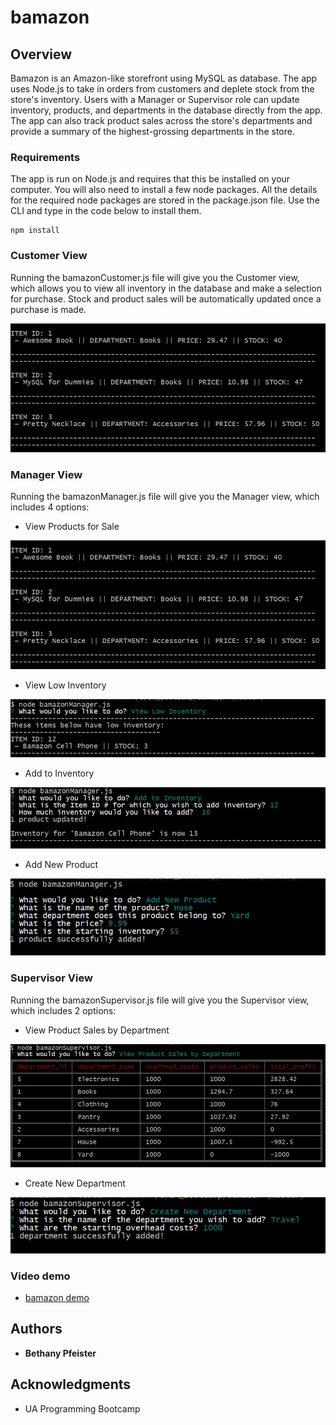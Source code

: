 # bamazon

## Overview

Bamazon is an Amazon-like storefront using MySQL as database. The app uses Node.js to take in orders from customers and deplete stock from the store's inventory. Users with a Manager or Supervisor role can update inventory, products, and departments in the database directly from the app. The app can also track product sales across the store's departments and provide a summary of the highest-grossing departments in the store.

### Requirements

The app is run on Node.js and requires that this be installed on your computer.  You will also need to install a few node packages. All the details for the required node packages are stored in the package.json file. Use the CLI and type in the code below to install them.

```
npm install
```

### Customer View

Running the bamazonCustomer.js file will give you the Customer view, which allows you to view all inventory in the database and make a selection for purchase. Stock and product sales will be automatically updated once a purchase is made.

![Product View](images/View_Products.JPG)

### Manager View

Running the bamazonManager.js file will give you the Manager view, which includes 4 options:

* View Products for Sale

![Product View](images/View_Products.JPG)

* View Low Inventory

![Low Inventory](images/Manager_LowInv.JPG)

* Add to Inventory

![Add Inventory](images/Manager_UpdateInv.JPG)

* Add New Product

![Add New Product](images/Manager_AddProduct.JPG)

### Supervisor View

Running the bamazonSupervisor.js file will give you the Supervisor view, which includes 2 options:

* View Product Sales by Department

![Product Sales](images/Supervisor_ProductSales.JPG)

* Create New Department

![New Department](images/Supervisor_CreateDept.JPG)

### Video demo

* [bamazon demo](https://youtu.be/eaR5EYskFbk)

## Authors

* **Bethany Pfeister** 

## Acknowledgments

* UA Programming Bootcamp
